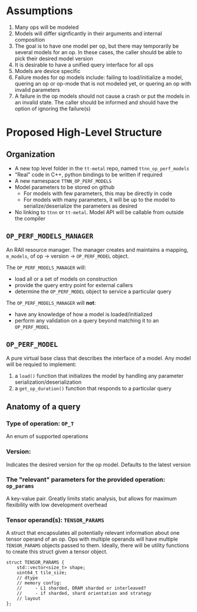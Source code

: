 # Assumptions
1. Many ops will be modeled
2. Models will differ signficantly in their arguments and internal composition
3. The goal is to have one model per op, but there may temporarily be several models for an op. In these cases, the caller should be able to pick their desired model version
4. It is desirable to have a unified query interface for all ops
5. Models are device specific
6. Failure modes for op models include: failing to load/initialize a model, quering an op or op-mode that is not modeled yet, or quering an op with invalid parameters
7. A failure in the op models should not cause a crash or put the models in an invalid state. The caller should be informed and should have the option of ignoring the failure(s)


# Proposed High-Level Structure
## Organization
- A new top level folder in the `tt-metal` repo, named `ttnn_op_perf_models`
- "Real" code in C++, python bindings to be written if required
- A new namespace `TTNN_OP_PERF_MODELS`
- Model parameters to be stored on github
  - For models with few parameters, this may be directly in code
  - For models with many parameters, it will be up to the model to serialize/deserialize the parameters as desired
- No linking to `ttnn` or `tt-metal`. Model API will be callable from outside the compiler

## `OP_PERF_MODELS_MANAGER`
An RAII resource manager. The manager creates and maintains a mapping, `m_models`, of op -> version -> `OP_PERF_MODEL` object.

The `OP_PERF_MODELS_MANAGER` will:
- load all or a set of models on construction
- provide the query entry point for external callers
- determine the `OP_PERF_MODEL` object to service a particular query

The `OP_PERF_MODELS_MANAGER` will **not**:
- have any knowledge of how a model is loaded/initialized
- perform any validation on a query beyond matching it to an `OP_PERF_MODEL`

## `OP_PERF_MODEL`
A pure virtual base class that describes the interface of a model. Any model will be requied to implement:
1. a `load()` function that initializes the model by handling any parameter serialization/deserialization
2. a `get_op_duration()` function that responds to a particular query


## Anatomy of a query
### Type of operation: `OP_T`
An enum of supported operations

### Version:
Indicates the desired version for the op model. Defaults to the latest version

### The "relevant" parameters for the provided operation: `op_params`
A key-value pair. Greatly limits static analysis, but allows for maximum flexibility with low development overhead

### Tensor operand(s): `TENSOR_PARAMS`
A struct that encapsulates all potentially relevant information about one tensor operand of an op. Ops with multiple operands will have multiple `TENSOR_PARAMS` objects passed to them. Ideally, there will be utility functions to create this struct given a tensor object.

```
struct TENSOR_PARAMS {
    std::vector<size_t> shape;
    uint64_t tile_size;
    // dtype
    // memory config:
    //     - L1 sharded, DRAM sharded or interleaved?
    //     - if sharded, shard orientation and strategy
    // layout
};
```
